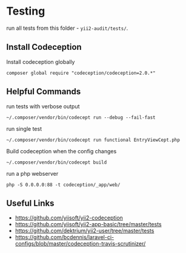# Testing

run all tests from this folder - `yii2-audit/tests/`.

## Install Codeception

Install codeception globally

```
composer global require "codeception/codeception=2.0.*"
```

## Helpful Commands

run tests with verbose output

```
~/.composer/vendor/bin/codecept run --debug --fail-fast
```

run single test
 
```
~/.composer/vendor/bin/codecept run functional EntryViewCept.php
```

Build codeception when the config changes

```
~/.composer/vendor/bin/codecept build
```

run a php webserver

```
php -S 0.0.0.0:88 -t codeception/_app/web/
```

## Useful Links

- https://github.com/yiisoft/yii2-codeception
- https://github.com/yiisoft/yii2-app-basic/tree/master/tests
- https://github.com/dektrium/yii2-user/tree/master/tests
- https://github.com/bcdennis/laravel-ci-configs/blob/master/codeception-travis-scrutinizer/
